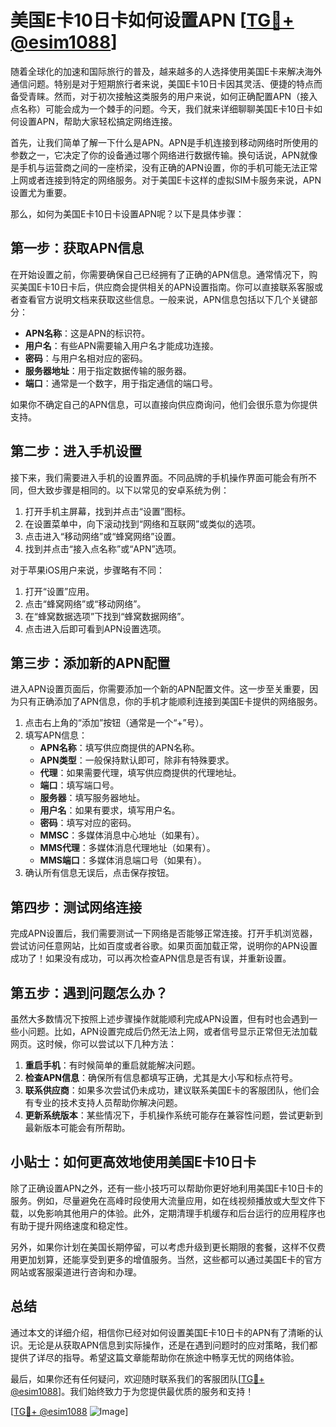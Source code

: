 # 美国E卡10日卡如何设置APN [[TG💪+ @esim1088](https://t.me/s/esim1088)]

随着全球化的加速和国际旅行的普及，越来越多的人选择使用美国E卡来解决海外通信问题。特别是对于短期旅行者来说，美国E卡10日卡因其灵活、便捷的特点而备受青睐。然而，对于初次接触这类服务的用户来说，如何正确配置APN（接入点名称）可能会成为一个棘手的问题。今天，我们就来详细聊聊美国E卡10日卡如何设置APN，帮助大家轻松搞定网络连接。

首先，让我们简单了解一下什么是APN。APN是手机连接到移动网络时所使用的参数之一，它决定了你的设备通过哪个网络进行数据传输。换句话说，APN就像是手机与运营商之间的一座桥梁，没有正确的APN设置，你的手机可能无法正常上网或者连接到特定的网络服务。对于美国E卡这样的虚拟SIM卡服务来说，APN设置尤为重要。

那么，如何为美国E卡10日卡设置APN呢？以下是具体步骤：

## 第一步：获取APN信息

在开始设置之前，你需要确保自己已经拥有了正确的APN信息。通常情况下，购买美国E卡10日卡后，供应商会提供相关的APN设置指南。你可以直接联系客服或者查看官方说明文档来获取这些信息。一般来说，APN信息包括以下几个关键部分：

- **APN名称**：这是APN的标识符。
- **用户名**：有些APN需要输入用户名才能成功连接。
- **密码**：与用户名相对应的密码。
- **服务器地址**：用于指定数据传输的服务器。
- **端口**：通常是一个数字，用于指定通信的端口号。

如果你不确定自己的APN信息，可以直接向供应商询问，他们会很乐意为你提供支持。

## 第二步：进入手机设置

接下来，我们需要进入手机的设置界面。不同品牌的手机操作界面可能会有所不同，但大致步骤是相同的。以下以常见的安卓系统为例：

1. 打开手机主屏幕，找到并点击“设置”图标。
2. 在设置菜单中，向下滚动找到“网络和互联网”或类似的选项。
3. 点击进入“移动网络”或“蜂窝网络”设置。
4. 找到并点击“接入点名称”或“APN”选项。

对于苹果iOS用户来说，步骤略有不同：

1. 打开“设置”应用。
2. 点击“蜂窝网络”或“移动网络”。
3. 在“蜂窝数据选项”下找到“蜂窝数据网络”。
4. 点击进入后即可看到APN设置选项。

## 第三步：添加新的APN配置

进入APN设置页面后，你需要添加一个新的APN配置文件。这一步至关重要，因为只有正确添加了APN信息，你的手机才能顺利连接到美国E卡提供的网络服务。

1. 点击右上角的“添加”按钮（通常是一个“+”号）。
2. 填写APN信息：
   - **APN名称**：填写供应商提供的APN名称。
   - **APN类型**：一般保持默认即可，除非有特殊要求。
   - **代理**：如果需要代理，填写供应商提供的代理地址。
   - **端口**：填写端口号。
   - **服务器**：填写服务器地址。
   - **用户名**：如果有要求，填写用户名。
   - **密码**：填写对应的密码。
   - **MMSC**：多媒体消息中心地址（如果有）。
   - **MMS代理**：多媒体消息代理地址（如果有）。
   - **MMS端口**：多媒体消息端口号（如果有）。
3. 确认所有信息无误后，点击保存按钮。

## 第四步：测试网络连接

完成APN设置后，我们需要测试一下网络是否能够正常连接。打开手机浏览器，尝试访问任意网站，比如百度或者谷歌。如果页面加载正常，说明你的APN设置成功了！如果没有成功，可以再次检查APN信息是否有误，并重新设置。

## 第五步：遇到问题怎么办？

虽然大多数情况下按照上述步骤操作就能顺利完成APN设置，但有时也会遇到一些小问题。比如，APN设置完成后仍然无法上网，或者信号显示正常但无法加载网页。这时候，你可以尝试以下几种方法：

1. **重启手机**：有时候简单的重启就能解决问题。
2. **检查APN信息**：确保所有信息都填写正确，尤其是大小写和标点符号。
3. **联系供应商**：如果多次尝试仍未成功，建议联系美国E卡的客服团队，他们会有专业的技术支持人员帮助你解决问题。
4. **更新系统版本**：某些情况下，手机操作系统可能存在兼容性问题，尝试更新到最新版本可能会有所帮助。

## 小贴士：如何更高效地使用美国E卡10日卡

除了正确设置APN之外，还有一些小技巧可以帮助你更好地利用美国E卡10日卡的服务。例如，尽量避免在高峰时段使用大流量应用，如在线视频播放或大型文件下载，以免影响其他用户的体验。此外，定期清理手机缓存和后台运行的应用程序也有助于提升网络速度和稳定性。

另外，如果你计划在美国长期停留，可以考虑升级到更长期限的套餐，这样不仅费用更加划算，还能享受到更多的增值服务。当然，这些都可以通过美国E卡的官方网站或客服渠道进行咨询和办理。

## 总结

通过本文的详细介绍，相信你已经对如何设置美国E卡10日卡的APN有了清晰的认识。无论是从获取APN信息到实际操作，还是在遇到问题时的应对策略，我们都提供了详尽的指导。希望这篇文章能帮助你在旅途中畅享无忧的网络体验。

最后，如果你还有任何疑问，欢迎随时联系我们的客服团队[[TG💪+ @esim1088](https://t.me/s/esim1088)]。我们始终致力于为您提供最优质的服务和支持！

[[TG💪+ @esim1088](https://t.me/s/esim1088) ![Image](https://i.postimg.cc/4NQfJmqS/Snipaste-2025-05-13-00-14-12.png)]